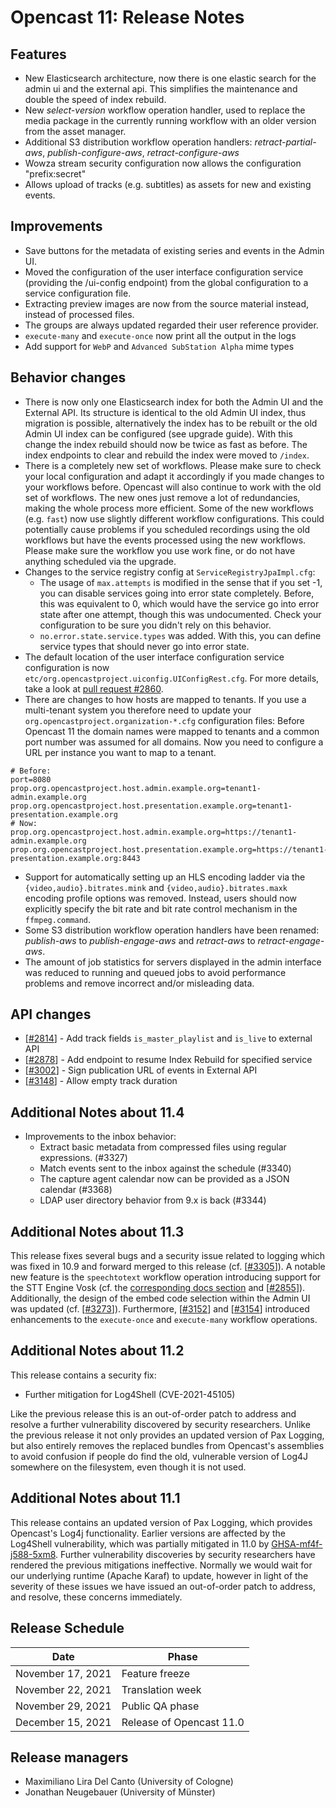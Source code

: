 # Opencast 11: Release Notes


Features
--------

- New Elasticsearch architecture, now there is one elastic search for the admin ui and the external api. This
  simplifies the maintenance and double the speed of index rebuild.
- New *select-version* workflow operation handler, used to replace the media package in the currently
  running workflow with an older version from the asset manager.
- Additional S3 distribution workflow operation handlers: *retract-partial-aws*, *publish-configure-aws*,
  *retract-configure-aws*
- Wowza stream security configuration now allows the configuration "prefix:secret"
- Allows upload of tracks (e.g. subtitles) as assets for new and existing
  events.

Improvements
------------

- Save buttons for the metadata of existing series and events in the Admin UI.
- Moved the configuration of the user interface configuration service (providing the /ui-config endpoint)
  from the global configuration to a service configuration file.
- Extracting preview images are now from the source material instead, instead of processed files.
- The groups are always updated regarded their user reference provider.
- `execute-many` and `execute-once` now print all the output in the logs
- Add support for `WebP` and `Advanced SubStation Alpha` mime types

Behavior changes
-----------------

- There is now only one Elasticsearch index for both the Admin UI and the External API. Its structure is identical
  to the old Admin UI index, thus migration is possible, alternatively the index has to be rebuilt or the old Admin UI
  index can be configured (see upgrade guide).
  With this change the index rebuild should now be twice as fast as before. The index endpoints to clear and rebuild
  the index were moved to `/index`.
- There is a completely new set of workflows. Please make sure to check your local configuration and adapt
  it accordingly if you made changes to your workflows before. Opencast will also continue to work with the old set of
  workflows. The new ones just remove a lot of redundancies, making the whole process more efficient.
  Some of the new workflows (e.g. `fast`) now use slightly different workflow configurations. This could potentially
  cause problems if you scheduled recordings using the old workflows but have the events processed using the new
  workflows. Please make sure the workflow you use work fine, or do not have anything scheduled via the upgrade.
- Changes to the service registry config at `ServiceRegistryJpaImpl.cfg`:
    - The usage of `max.attempts` is modified in the sense that if you set -1, you can disable services going into error
      state completely. Before, this was equivalent to 0, which would have the service go into error state after one
      attempt, though this was undocumented. Check your configuration to be sure you didn't rely on this behavior.
    - `no.error.state.service.types` was added. With this, you can define service types that should never go into error
      state.
- The default location of the user interface configuration service configuration is now
  `etc/org.opencastproject.uiconfig.UIConfigRest.cfg`. For more details, take a look at
  [pull request #2860](https://github.com/opencast/opencast/pull/2860).
- There are changes to how hosts are mapped to tenants. If you use a multi-tenant system you therefore need to update
  your `org.opencastproject.organization-*.cfg` configuration files:
  Before Opencast 11 the domain names were mapped to tenants and a common port number was assumed for all domains. Now
  you need to configure a URL per instance you want to map to a tenant.
```
# Before:
port=8080
prop.org.opencastproject.host.admin.example.org=tenant1-admin.example.org 
prop.org.opencastproject.host.presentation.example.org=tenant1-presentation.example.org
# Now:
prop.org.opencastproject.host.admin.example.org=https://tenant1-admin.example.org
prop.org.opencastproject.host.presentation.example.org=https://tenant1-presentation.example.org:8443
```
- Support for automatically setting up an HLS encoding ladder via the `{video,audio}.bitrates.mink`
  and `{video,audio}.bitrates.maxk` encoding profile options was removed. Instead, users should now explicitly specify
  the bit rate and bit rate control mechanism in the `ffmpeg.command`.
- Some S3 distribution workflow operation handlers have been renamed: *publish-aws* to *publish-engage-aws* and
  *retract-aws* to *retract-engage-aws*.
- The amount of job statistics for servers displayed in the admin interface was reduced to running and queued jobs to
  avoid performance problems and remove incorrect and/or misleading data.


API changes
-----------
- [[#2814](https://github.com/opencast/opencast/pull/2814)] - Add track fields `is_master_playlist` and `is_live` to
  external API
- [[#2878](https://github.com/opencast/opencast/pull/2878)] - Add endpoint to resume Index Rebuild for specified service
- [[#3002](https://github.com/opencast/opencast/pull/3002)] - Sign publication URL of events in External API
- [[#3148](https://github.com/opencast/opencast/pull/3148)] - Allow empty track duration

Additional Notes about 11.4
---------------------------

- Improvements to the inbox behavior:
    - Extract basic metadata from compressed files using regular expressions. (#3327)
    - Match events sent to the inbox against the schedule (#3340)
    - The capture agent calendar now can be provided as a JSON calendar (#3368)
    - LDAP user directory behavior from 9.x is back (#3344)

Additional Notes about 11.3
---------------------------

This release fixes several bugs and a security issue related to logging which was fixed in 10.9 and forward merged to
this release (cf. [[#3305](https://github.com/opencast/opencast/pull/3305)]). A notable new feature is the
`speechtotext` workflow operation introducing support for the STT Engine Vosk (cf. the
[corresponding docs section](workflowoperationhandlers/speech-to-text-woh.md) and
[[#2855](https://github.com/opencast/opencast/pull/2855)]). Additionally, the design of the embed code selection
within the Admin UI was updated (cf. [[#3273](https://github.com/opencast/opencast/pull/3273)]). Furthermore,
[[#3152](https://github.com/opencast/opencast/pull/3152)] and [[#3154](https://github.com/opencast/opencast/pull/3154)]
introduced enhancements to the `execute-once` and `execute-many` workflow operations.

Additional Notes about 11.2
---------------------------

This release contains a security fix:

- Further mitigation for Log4Shell (CVE-2021-45105)

Like the previous release this is an out-of-order patch to address and resolve a further vulnerability discovered
by security researchers. Unlike the previous release it not only provides an updated version of Pax Logging, but
also entirely removes the replaced bundles from Opencast's assemblies to avoid confusion if people do find the old,
vulnerable version of Log4J somewhere on the filesystem, even though it is not used.

Additional Notes about 11.1
---------------------------

This release contains an updated version of Pax Logging, which provides Opencast's Log4j functionality.  Earlier
versions are affected by the Log4Shell vulnerability, which was partially mitigated in 11.0 by
[GHSA-mf4f-j588-5xm8](https://github.com/opencast/opencast/security/advisories/GHSA-mf4f-j588-5xm8).  Further
vulnerability discoveries by security researchers have rendered the previous mitigations ineffective.  Normally
we would wait for our underlying runtime (Apache Karaf) to update, however in light of the severity of these issues
we have issued an out-of-order patch to address, and resolve, these concerns immediately.


Release Schedule
----------------

| Date                        | Phase                    |
|-----------------------------|--------------------------|
| November 17, 2021           | Feature freeze           |
| November 22, 2021           | Translation week         |
| November 29, 2021           | Public QA phase          |
| December 15, 2021           | Release of Opencast 11.0 |


Release managers
----------------

- Maximiliano Lira Del Canto (University of Cologne)
- Jonathan Neugebauer (University of Münster)
